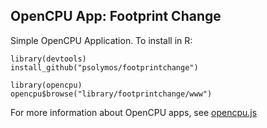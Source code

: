 OpenCPU App: Footprint Change
---------------------

Simple OpenCPU Application. To install in R:

    library(devtools)
    install_github("psolymos/footprintchange")

    library(opencpu)
    opencpu$browse("library/footprintchange/www")


For more information about OpenCPU apps, see [opencpu.js](https://github.com/jeroenooms/opencpu.js#readme)
